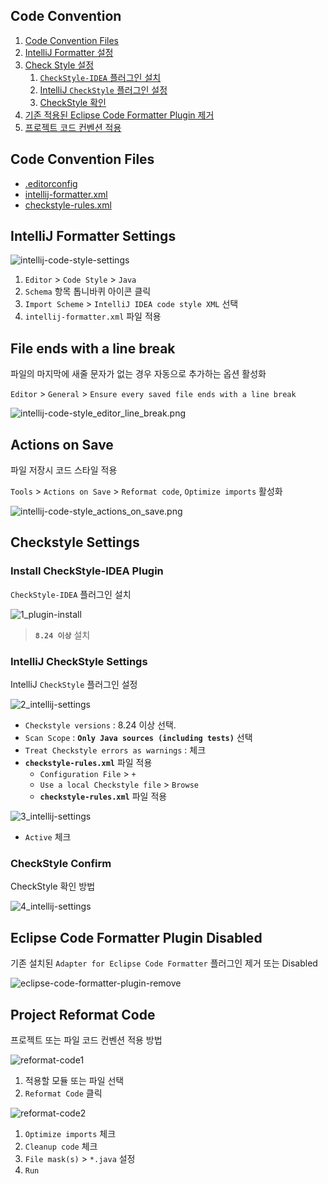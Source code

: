 ## Code Convention

1. [Code Convention Files](#code-convention-files)
2. [IntelliJ Formatter 설정](#intellij-formatter-settings)
3. [Check Style 설정](#checkstyle-settings)
    1. [`CheckStyle-IDEA` 플러그인 설치](#install-checkstyle-idea-plugin)
    2. [IntelliJ `CheckStyle` 플러그인 설정](#intellij-checkstyle-settings)
    3. [CheckStyle 확인](#checkstyle-confirm)
4. [기존 적용된 Eclipse Code Formatter Plugin 제거](#eclipse-code-formatter-plugin-disabled)
5. [프로젝트 코드 컨벤션 적용](#project-reformat-code)

## Code Convention Files

- [.editorconfig](https://editorconfig.org/)
- [intellij-formatter.xml](https://www.jetbrains.com/help/idea/code-style.html)
- [checkstyle-rules.xml](https://checkstyle.sourceforge.io/)

## IntelliJ Formatter Settings

![intellij-code-style-settings](./img/intellij-code-style-settings.png)

1. `Editor` > `Code Style` > `Java`
2. `Schema` 항목 톱니바퀴 아이콘 클릭
3. `Import Scheme` > `IntelliJ IDEA code style XML` 선택
4. `intellij-formatter.xml` 파일 적용

## File ends with a line break

파일의 마지막에 새줄 문자가 없는 경우 자동으로 추가하는 옵션 활성화

`Editor` > `General` > `Ensure every saved file ends with a line break`

![intellij-code-style_editor_line_break.png](./img/intellij-code-style_editor_line_break.png)

## Actions on Save

파일 저장시 코드 스타일 적용

`Tools` > `Actions on Save` > `Reformat code`, `Optimize imports` 활성화

![intellij-code-style_actions_on_save.png](./img/intellij-code-style_actions_on_save.png)

## Checkstyle Settings

### Install CheckStyle-IDEA Plugin

`CheckStyle-IDEA` 플러그인 설치

![1_plugin-install](./img/check-style-1_plugin-install.png)

> **`8.24 이상`** 설치

### IntelliJ CheckStyle Settings

IntelliJ `CheckStyle` 플러그인 설정

![2_intellij-settings](./img/check-style-2_intellij-settings.png)

- `Checkstyle versions` : 8.24 이상 선택.
- `Scan Scope` : **`Only Java sources (including tests)`** 선택
- `Treat Checkstyle errors as warnings` : 체크
- **`checkstyle-rules.xml`** 파일 적용
    - `Configuration File` > `+`
    - `Use a local Checkstyle file` > `Browse`
    - **`checkstyle-rules.xml`** 파일 적용

![3_intellij-settings](./img/check-style-3_intellij-settings.png)

- `Active` 체크

### CheckStyle Confirm

CheckStyle 확인 방법

![4_intellij-settings](./img/check-style-4_intellij-settings.png)

## Eclipse Code Formatter Plugin Disabled

기존 설치된 `Adapter for Eclipse Code Formatter` 플러그인 제거 또는 Disabled

![eclipse-code-formatter-plugin-remove](./img/eclipse-code-formatter-plugin-remove.png)

## Project Reformat Code

프로젝트 또는 파일 코드 컨벤션 적용 방법

![reformat-code1](./img/reformat-code1.png)

1. 적용할 모듈 또는 파일 선택
2. `Reformat Code` 클릭

![reformat-code2](./img/reformat-code2.png)

1. `Optimize imports` 체크
2. `Cleanup code` 체크
3. `File mask(s)` > `*.java` 설정
4. `Run`
